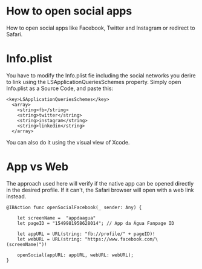 # How to open social apps
How to open social apps like Facebook, Twitter and Instagram or redirect to Safari.

# Info.plist
You have to modify the Info.plist fie including the social networks you derire to link using the LSApplicationQueriesSchemes property. Simply open Info.plist as a Source Code, and paste this:

```
<key>LSApplicationQueriesSchemes</key>
  <array>
    <string>fb</string>
    <string>twitter</string>
    <string>instagram</string>
    <string>linkedin</string>
  </array>
```
You can also do it using the visual view of Xcode.

# App vs Web
The approach used here will verify if the native app can be opened directly in the desired profile. If it can't, the Safari browser will open with a web link instead.

```
@IBAction func openSocialFacebook(_ sender: Any) {
        
    let screenName =  "appdaagua"
    let pageID = "1549981958628014"; // App da Água Fanpage ID

    let appURL = URL(string: "fb://profile/" + pageID)!
    let webURL = URL(string: "https://www.facebook.com/\(screenName)")!

    openSocial(appURL: appURL, webURL: webURL);
}
```